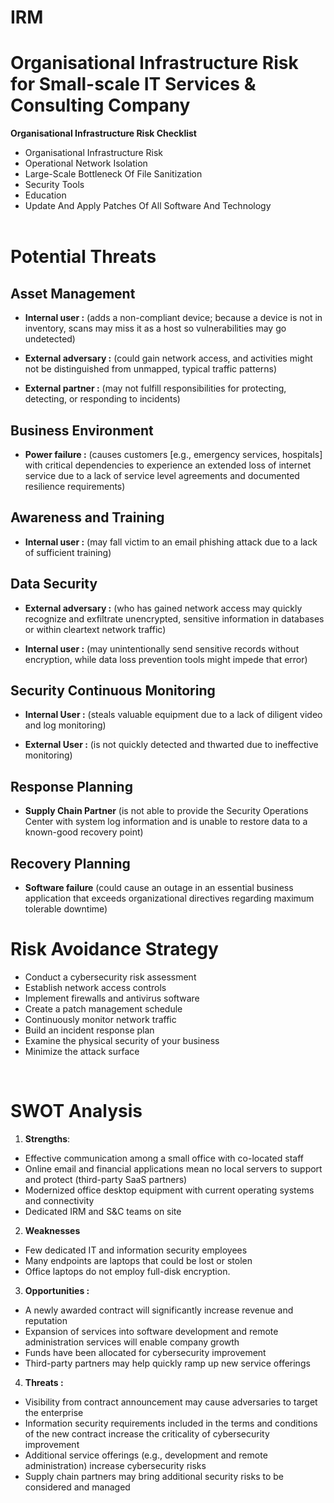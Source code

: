 # IRM

# Organisational Infrastructure Risk for Small-scale IT Services & Consulting Company
**Organisational Infrastructure Risk Checklist** <br>

- Organisational Infrastructure Risk
- Operational Network Isolation 
- Large-Scale Bottleneck Of File Sanitization 
- Security Tools  
- Education
- Update And Apply Patches Of All Software And Technology <br> <br>
# Potential Threats
## Asset Management
- **Internal user :** (adds a non-compliant 
device; because a device is not in 
inventory, scans may miss it as a host 
so vulnerabilities may go undetected)

- **External adversary :** (could gain 
network access, and activities might 
not be distinguished from unmapped, 
typical traffic patterns)

- **External partner :** (may not fulfill 
responsibilities for protecting, 
detecting, or responding to incidents)


## Business Environment
- **Power failure :** (causes customers 
[e.g., emergency services, hospitals] 
with critical dependencies to 
experience an extended loss of 
internet service due to a lack of 
service level agreements and 
documented resilience requirements)

##  Awareness and Training
- **Internal user :** (may fall victim to an 
email phishing attack due to a lack of 
sufficient training)

## Data Security
- **External adversary :** (who has gained 
network access may quickly 
recognize and exfiltrate unencrypted, 
sensitive information in databases or 
within cleartext network traffic)

- **Internal user :** (may unintentionally 
send sensitive records without 
encryption, while data loss prevention 
tools might impede that error)

## Security Continuous Monitoring
- **Internal User :** (steals valuable 
equipment due to a lack of diligent 
video and log monitoring)

- **External User :** (is not quickly 
detected and thwarted due to 
ineffective monitoring)

## Response Planning
- **Supply Chain Partner** (is not able to 
provide the Security Operations 
Center with system log information 
and is unable to restore data to a 
known-good recovery point)

## Recovery Planning
- **Software failure** (could cause an 
outage in an essential business 
application that exceeds 
organizational directives regarding 
maximum tolerable downtime)

# Risk Avoidance Strategy
* Conduct a cybersecurity risk assessment
* Establish network access controls
* Implement firewalls and antivirus software
* Create a patch management schedule
* Continuously monitor network traffic
* Build an incident response plan
* Examine the physical security of your business
* Minimize the attack surface  
<br>

# SWOT Analysis

1. **Strengths**: 
* Effective communication among a small office with 
co-located staff
* Online email and financial applications mean no local 
servers to support and protect (third-party SaaS partners)
* Modernized office desktop equipment with current 
operating systems and connectivity
* Dedicated IRM and S&C teams on site


2. **Weaknesses**
* Few dedicated IT and information security employees
* Many endpoints are laptops that could be lost or stolen
* Office laptops do not employ full-disk encryption.

3. **Opportunities :** 
* A newly awarded contract will significantly increase 
revenue and reputation
* Expansion of services into software development and 
remote administration services will enable company 
growth
* Funds have been allocated for cybersecurity 
improvement
* Third-party partners may help quickly ramp up new 
service offerings

4. **Threats :**
* Visibility from contract announcement may cause 
adversaries to target the enterprise
* Information security requirements included in the 
terms and conditions of the new contract increase the 
criticality of cybersecurity improvement
* Additional service offerings (e.g., development and 
remote administration) increase cybersecurity risks
* Supply chain partners may bring additional security 
risks to be considered and managed
